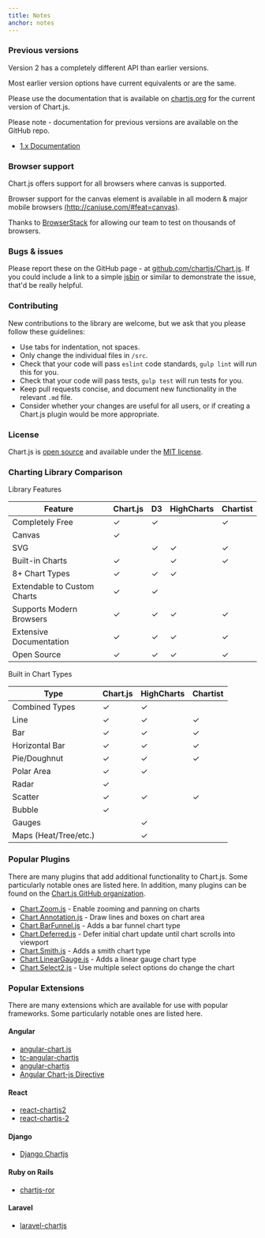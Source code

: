 ```yaml
---
title: Notes
anchor: notes
---
```

### Previous versions

Version 2 has a completely different API than earlier versions.

Most earlier version options have current equivalents or are the same.

Please use the documentation that is available on [chartjs.org](http://www.chartjs.org/docs/) for the current version of Chart.js.

Please note - documentation for previous versions are available on the GitHub repo.

- [1.x Documentation](https://github.com/chartjs/Chart.js/tree/v1.1.1/docs)

### Browser support

Chart.js offers support for all browsers where canvas is supported.

Browser support for the canvas element is available in all modern & major mobile browsers <a href="http://caniuse.com/#feat=canvas" target="_blank">(http://caniuse.com/#feat=canvas)</a>.

Thanks to <a href="https://browserstack.com" target="_blank">BrowserStack</a> for allowing our team to test on thousands of browsers.


### Bugs & issues

Please report these on the GitHub page - at <a href="https://github.com/chartjs/Chart.js" target="_blank">github.com/chartjs/Chart.js</a>. If you could include a link to a simple <a href="http://jsbin.com/" target="_blank">jsbin</a> or similar to demonstrate the issue, that'd be really helpful.


### Contributing

New contributions to the library are welcome, but we ask that you please follow these guidelines:

- Use tabs for indentation, not spaces.
- Only change the individual files in `/src`.
- Check that your code will pass `eslint` code standards, `gulp lint` will run this for you.
- Check that your code will pass tests, `gulp test` will run tests for you.
- Keep pull requests concise, and document new functionality in the relevant `.md` file.
- Consider whether your changes are useful for all users, or if creating a Chart.js plugin would be more appropriate.

### License

Chart.js is <a href="https://github.com/chartjs/Chart.js" target="_blank">open source</a> and available under the <a href="http://opensource.org/licenses/MIT" target="_blank">MIT license</a>.

### Charting Library Comparison

Library Features

| Feature | Chart.js | D3 | HighCharts | Chartist |
| ------- | -------- | --- | ---------- | -------- |
| Completely Free | ✓ | ✓ | | ✓ |
| Canvas | ✓ | | | |
| SVG | | ✓ | ✓ | ✓ |
| Built-in Charts | ✓ | | ✓ | ✓ |
| 8+ Chart Types | ✓ | ✓ | ✓ | |
| Extendable to Custom Charts | ✓ | ✓ | |  |
| Supports Modern Browsers | ✓ | ✓ | ✓ | ✓ |
| Extensive Documentation | ✓ | ✓ | ✓ | ✓ |
| Open Source | ✓ | ✓ | ✓ | ✓ |

Built in Chart Types

| Type | Chart.js | HighCharts | Chartist |
| ---- | -------- | ---------- | -------- |
| Combined Types | ✓ | ✓ | |
| Line | ✓ | ✓ | ✓ |
| Bar | ✓ | ✓ | ✓ |
| Horizontal Bar | ✓ | ✓ | ✓ |
| Pie/Doughnut | ✓ | ✓ | ✓ |
| Polar Area | ✓ | ✓ | |
| Radar | ✓ |  | |
| Scatter | ✓ | ✓ | ✓ |
| Bubble | ✓ | | |
| Gauges | | ✓ | |
| Maps (Heat/Tree/etc.) | | ✓ | |

### Popular Plugins

There are many plugins that add additional functionality to Chart.js. Some particularly notable ones are listed here. In addition, many plugins can be found on the [Chart.js GitHub organization](https://github.com/chartjs).

 - <a href="https://github.com/chartjs/Chart.Zoom.js" target="_blank">Chart.Zoom.js</a> - Enable zooming and panning on charts
 - <a href="https://github.com/chartjs/Chart.Annotation.js" target="_blank">Chart.Annotation.js</a> - Draw lines and boxes on chart area
 - <a href="https://github.com/chartjs/Chart.BarFunnel.js" target="_blank">Chart.BarFunnel.js</a> - Adds a bar funnel chart type
 - <a href="https://github.com/chartjs/Chart.Deferred.js" target="_blank">Chart.Deferred.js</a> - Defer initial chart update until chart scrolls into viewport
 - <a href="https://github.com/chartjs/Chart.smith.js" target="_blank">Chart.Smith.js</a> - Adds a smith chart type
 - <a href="https://github.com/chartjs/Chart.LinearGauge.js" target="_blank">Chart.LinearGauge.js</a> - Adds a linear gauge chart type
 - <a href="https://github.com/00F100/Chart.Select2.js" target="_blank">Chart.Select2.js</a> - Use multiple select options do change the chart

### Popular Extensions

There are many extensions which are available for use with popular frameworks. Some particularly notable ones are listed here.

#### Angular
 - <a href="https://github.com/jtblin/angular-chart.js" target="_blank">angular-chart.js</a>
 - <a href="https://github.com/carlcraig/tc-angular-chartjs" target="_blank">tc-angular-chartjs</a>
 - <a href="https://github.com/petermelias/angular-chartjs" target="_blank">angular-chartjs</a>
 - <a href="https://github.com/earlonrails/angular-chartjs-directive" target="_blank">Angular Chart-js Directive</a>

#### React
 - <a href="https://github.com/topdmc/react-chartjs2" target="_blank">react-chartjs2</a>
 - <a href="https://github.com/gor181/react-chartjs-2" target="_blank">react-chartjs-2</a>

#### Django
 - <a href="https://github.com/novafloss/django-chartjs" target="_blank">Django Chartjs</a>

#### Ruby on Rails
 - <a href="https://github.com/airblade/chartjs-ror" target="_blank">chartjs-ror</a>

#### Laravel
 - <a href="https://github.com/fxcosta/laravel-chartjs" target="_blank">laravel-chartjs</a>
